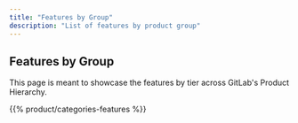 ```yaml
---
title: "Features by Group"
description: "List of features by product group"
---
```

<!-- Looking to update this content? Look at https://gitlab.com/gitlab-com/www-gitlab-com/-/blob/master/data/categories.yml -->
## Features by Group

This page is meant to showcase the features by tier across GitLab's Product Hierarchy.

{{% product/categories-features %}}
